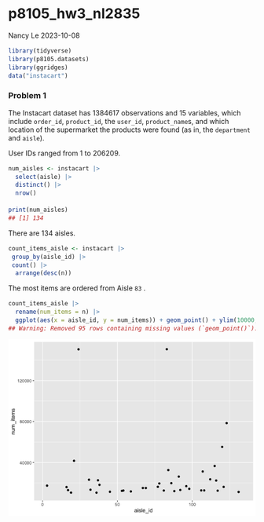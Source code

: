 p8105_hw3_nl2835
================
Nancy Le
2023-10-08

``` r
library(tidyverse)
library(p8105.datasets)
library(ggridges)
data("instacart")
```

### Problem 1

The Instacart dataset has 1384617 observations and 15 variables, which
include `order_id`, `product_id`, the `user_id`, `product_name`s, and
which location of the supermarket the products were found (as in, the
`department` and `aisle`).

User IDs ranged from 1 to 206209.

``` r
num_aisles <- instacart |> 
  select(aisle) |> 
  distinct() |> 
  nrow()

print(num_aisles)
## [1] 134
```

There are 134 aisles.

``` r
count_items_aisle <- instacart |> 
 group_by(aisle_id) |> 
 count() |> 
  arrange(desc(n))
```

The most items are ordered from Aisle `83` .

``` r
count_items_aisle |>
  rename(num_items = n) |> 
  ggplot(aes(x = aisle_id, y = num_items)) + geom_point() + ylim(10000, NA)
## Warning: Removed 95 rows containing missing values (`geom_point()`).
```

![](p8105_hw3_nl2835_files/figure-gfm/unnamed-chunk-1-1.png)<!-- -->
